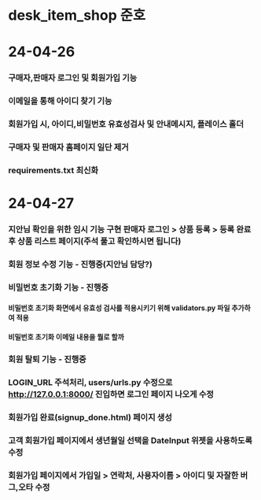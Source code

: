 # desk_item_shop 준호

# 24-04-26
### 구매자,판매자 로그인 및 회원가입 기능
### 이메일을 통해 아이디 찾기 기능
### 회원가입 시, 아이디,비밀번호 유효성검사 및 안내메시지, 플레이스 홀더
### 구매자 및 판매자 홈페이지 일단 제거
### requirements.txt 최신화

# 24-04-27
### 지안님 확인을 위한 임시 기능 구현 판매자 로그인 > 상품 등록 > 등록 완료 후 상품 리스트 페이지(주석 풀고 확인하시면 됩니다)
### 회원 정보 수정 기능 - 진행중(지안님 담당?)

### 비밀번호 초기화 기능 - 진행중
#### 비밀번호 초기화 화면에서 유효성 검사를 적용시키기 위해 validators.py 파일 추가하여 적용
#### 비밀번호 초기화 이메일 내용을 뭘로 할까
### 회원 탈퇴 기능 - 진행중
### LOGIN_URL 주석처리, users/urls.py 수정으로 http://127.0.0.1:8000/ 진입하면 로그인 페이지 나오게 수정
### 회원가입 완료(signup_done.html) 페이지 생성
### 고객 회원가입 페이지에서 생년월일 선택을 DateInput 위젯을 사용하도록 수정
### 회원가입 페이지에서 가입일 > 연락처, 사용자이름 > 아이디 및 자잘한 버그,오타 수정
